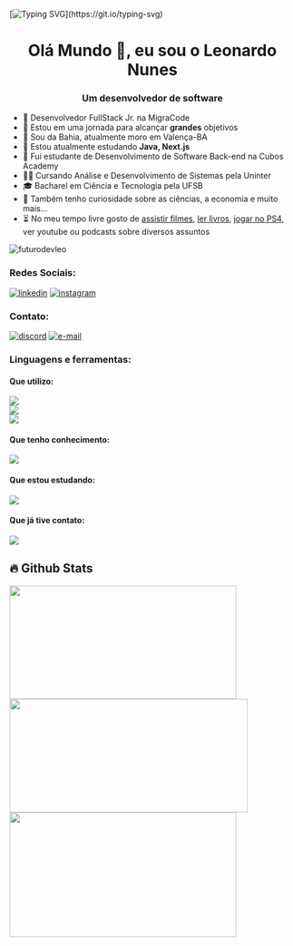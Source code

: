 [![Typing SVG](https://readme-typing-svg.demolab.com?font=White+Rabbit&pause=1000&color=34C924&width=435&lines=Wake+up%2C+Neo...;The+Matrix+has+you...;Follow+the+white+rabbit.)](https://git.io/typing-svg)

<h1 align="center">Olá Mundo 👋, eu sou o Leonardo Nunes</h1>
<h3 align="center">Um desenvolvedor de software</h3>

-  💼 Desenvolvedor FullStack Jr. na MigraCode
-  🔭 Estou em uma jornada para alcançar **grandes** objetivos
-  📍 Sou da Bahia, atualmente moro em Valença-BA
-  🌱 Estou atualmente estudando **Java, Next.js**
-  🧠 Fui estudante de Desenvolvimento de Software Back-end na Cubos Academy
-  👨‍🎓 Cursando Análise e Desenvolvimento de Sistemas pela Uninter
-  🎓 Bacharel em Ciência e Tecnologia pela UFSB 
-  🔎 Também tenho curiosidade sobre as ciências, a economia e muito mais...
-  ⏳ No meu tempo livre gosto de [assistir filmes](https://letterboxd.com/leonunes/), [ler livros](https://www.skoob.com.br/usuario/1639942), [jogar no PS4](https://psnprofiles.com/Juha_bach7), ver youtube ou podcasts sobre diversos assuntos

<p align="left"> <img src="https://komarev.com/ghpvc/?username=futurodevleo&label=Profile%20views&color=0e75b6&style=flat" alt="futurodevleo" /> </p>

<h3 align="left">Redes Sociais:</h3>
<p align="left">
<a href="https://linkedin.com/in/leonardo-nunes-dev" target="blank"><img src="https://skillicons.dev/icons?i=linkedin" alt="linkedin" /></a>
<a href="https://instagram.com/leonnunes07" target="blank"><img src="https://skillicons.dev/icons?i=instagram" alt="instagram" /></a>
</p>

<h3 align="left">Contato:</h3>
<p align="left">
<a href="https://discord.com/users/726271049209086094" target="blank"><img src="https://skillicons.dev/icons?i=discord" alt="discord" /></a>
<a href="mailto:leonunes07@outlook.com" target="blank"><img src="https://skillicons.dev/icons?i=gmail" alt="e-mail" /></a>
</p>

<h3 align="left">Linguagens e ferramentas:</h3>
<h4 align="left">Que utilizo:</h4>
<p align="left">
  <a href="https://skillicons.dev">
    <img src="https://skillicons.dev/icons?i=nodejs,typescript,js,nestjs,react,vite" /><br>
    <img src="https://skillicons.dev/icons?i=postgresql,mongodb,mysql,jest,vitest,docker" /><br>
    <img src="https://skillicons.dev/icons?i=git,vscode,postman" />
  </a>
</p>
<h4 align="left">Que tenho conhecimento:</h4>
<p align="left">
  <a href="https://skillicons.dev">
    <img src="https://skillicons.dev/icons?i=html,css,py,c,wordpress,express" /><br>
  </a>
</p>
<h4 align="left">Que estou estudando:</h4>
<p align="left">
  <a href="https://skillicons.dev">
    <img src="https://skillicons.dev/icons?i=java,spring,nextjs" />
  </a>
</p>
<h4 align="left">Que já tive contato:</h4>
<p align="left">
  <a href="https://skillicons.dev">
    <img src="https://skillicons.dev/icons?i=adonis,aws,raspberrypi" />
  </a>
</p>

## 🔥 Github Stats

<div align="left">
<img height="200px" width="400" src="http://github-profile-summary-cards.vercel.app/api/cards/stats?username=dev-leonunes&theme=radical">
<!--  <img height="200px" width="400" src="https://github-readme-stats.vercel.app/api?username=dev-leonunes&show_icons=true&count_private=true&theme=radical&rank_icon=github"> -->
<img height="200px" width="420" src="http://github-readme-streak-stats.herokuapp.com?user=dev-leonunes&theme=radical&mode=weekly&hide_border=true">
<img height="220px" width="400" src="https://github-readme-stats.vercel.app/api/top-langs/?username=dev-leonunes&show_icons=true&theme=radical&layout=compact&langs_count=8&hide_border=true">
</div>
